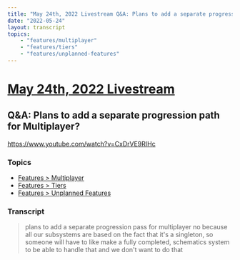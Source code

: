 ```yaml
---
title: "May 24th, 2022 Livestream Q&A: Plans to add a separate progression path for Multiplayer?"
date: "2022-05-24"
layout: transcript
topics:
    - "features/multiplayer"
    - "features/tiers"
    - "features/unplanned-features"
---
```

# [May 24th, 2022 Livestream](../2022-05-24.md)
## Q&A: Plans to add a separate progression path for Multiplayer?
https://www.youtube.com/watch?v=CxDrVE9RIHc

### Topics
* [Features > Multiplayer](../topics/features/multiplayer.md)
* [Features > Tiers](../topics/features/tiers.md)
* [Features > Unplanned Features](../topics/features/unplanned-features.md)

### Transcript

> plans to add a separate progression pass for multiplayer no because all our subsystems are based on the fact that it's a singleton, so someone will have to like make a fully completed, schematics system to be able to handle that and we don't want to do that

